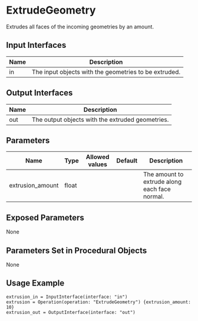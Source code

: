 # ExtrudeGeometry

Extrudes all faces of the incoming geometries by an amount.

## Input Interfaces

| Name | Description                                           |
|------|-------------------------------------------------------|
| in   | The input objects with the geometries to be extruded. |

## Output Interfaces

| Name | Description                                                                     |
|------|---------------------------------------------------------------------------------|
| out  | The output objects with the extruded geometries. |

## Parameters


| Name             | Type  | Allowed values | Default | Description                                   |
|------------------|-------|----------------|---------|-----------------------------------------------|
| extrusion_amount | float |                |         | The amount to extrude along each face normal. |

## Exposed Parameters

None

## Parameters Set in Procedural Objects

None

## Usage Example

```
extrusion_in = InputInterface(interface: "in")
extrusion = Operation(operation: "ExtrudeGeometry") {extrusion_amount: 10}
extrusion_out = OutputInterface(interface: "out")
```
